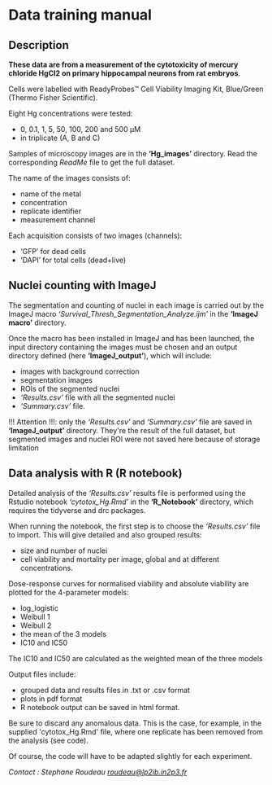 # Data training manual

## Description

**These data are from a measurement of the cytotoxicity of mercury chloride HgCl2 on primary hippocampal neurons from rat embryos**.

Cells were labelled with ReadyProbes™ Cell Viability Imaging Kit, Blue/Green (Thermo Fisher Scientific).

Eight Hg concentrations were tested:
- 0, 0.1, 1, 5, 50, 100, 200 and 500 µM
- in triplicate (A, B and C)

Samples of microscopy images are in the **‘Hg_images’** directory. Read the corresponding *ReadMe* file to get the full dataset.

The name of the images consists of:
- name of the metal
- concentration
- replicate identifier
- measurement channel

Each acquisition consists of two images (channels):
- ‘GFP’ for dead cells
- ‘DAPI’ for total cells (dead+live)


## Nuclei counting with ImageJ

The segmentation and counting of nuclei in each image is carried out by the ImageJ macro *‘Survival_Thresh_Segmentation_Analyze.ijm’* in the **‘ImageJ macro’** directory.

Once the macro has been installed in ImageJ and has been launched, the input directory containing the images must be chosen and an output directory defined (here **‘ImageJ_output’**), which will include:
- images with background correction
- segmentation images
- ROIs of the segmented nuclei
- *‘Results.csv’* file with all the segmented nuclei
- *‘Summary.csv’* file.

!!! Attention !!!: only the *‘Results.csv’* and *‘Summary.csv’* file are saved in **‘ImageJ_output’** directory.
They're the result of the full dataset, but segmented images and nuclei ROI were not saved here because of storage limitation


## Data analysis with R (R notebook)

Detailed analysis of the *‘Results.csv’* results file is performed using the Rstudio notebook *‘cytotox_Hg.Rmd’* in the **‘R_Notebook’** directory, which requires the tidyverse and drc packages.

When running the notebook, the first step is to choose the *‘Results.csv’* file to import.
This will give detailed and also grouped results:
- size and number of nuclei
- cell viability and mortality per image, global and at different concentrations.

Dose-response curves for normalised viability and absolute viability are plotted for the 4-parameter models:
- log_logistic
- Weibull 1
- Weibull 2
- the mean of the 3 models
- IC10 and IC50

The IC10 and IC50 are calculated as the weighted mean of the three models

Output files include:
- grouped data and results files in .txt or .csv format
- plots in pdf format
- R notebook output can be saved in html format.

Be sure to discard any anomalous data.
This is the case, for example, in the supplied 'cytotox_Hg.Rmd' file, where one replicate has been removed from the analysis (see code).

Of course, the code will have to be adapted slightly for each experiment.


*Contact : Stephane Roudeau roudeau@lp2ib.in2p3.fr*
